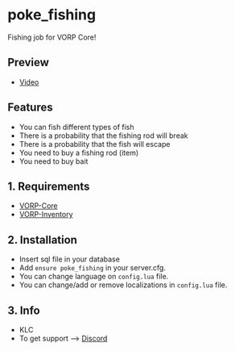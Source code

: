 # poke_fishing
Fishing job for VORP Core!

## Preview
- [Video](https://streamable.com/9atd41)

## Features
- You can fish different types of fish
- There is a probability that the fishing rod will break
- There is a probability that the fish will escape
- You need to buy a fishing rod (item)
- You need to buy bait

## 1. Requirements

- [VORP-Core](https://github.com/VORPCORE/VORP-Core)
- [VORP-Inventory](https://github.com/VORPCORE/VORP-Inventory)

## 2. Installation

- Insert sql file in your database
- Add ```ensure poke_fishing``` in your server.cfg.
- You can change language on ```config.lua``` file.
- You can change/add or remove localizations in ```config.lua``` file.

## 3. Info
- KLC
- To get support --> [Discord](http://discord.vorpcore.com/)
